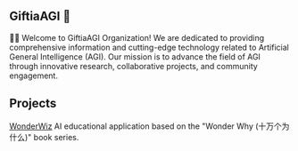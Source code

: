 ## GiftiaAGI 👋

🙋‍♀️ Welcome to GiftiaAGI Organization! We are dedicated to providing comprehensive information and cutting-edge technology related to Artificial General Intelligence (AGI). Our mission is to advance the field of AGI through innovative research, collaborative projects, and community engagement.

## Projects

[WonderWiz](https://github.com/giftiaagi/wonderwiz) AI educational application based on the "Wonder Why (十万个为什么)" book series.
